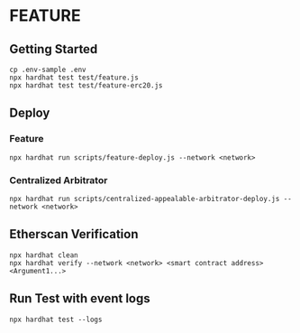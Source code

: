 # FEATURE

## Getting Started

```
cp .env-sample .env
npx hardhat test test/feature.js
npx hardhat test test/feature-erc20.js
```

## Deploy

### Feature

`npx hardhat run scripts/feature-deploy.js --network <network>`

### Centralized Arbitrator

`npx hardhat run scripts/centralized-appealable-arbitrator-deploy.js --network <network>`

## Etherscan Verification

```
npx hardhat clean
npx hardhat verify --network <network> <smart contract address> <Argument1...>
```

## Run Test with event logs

`npx hardhat test --logs`
